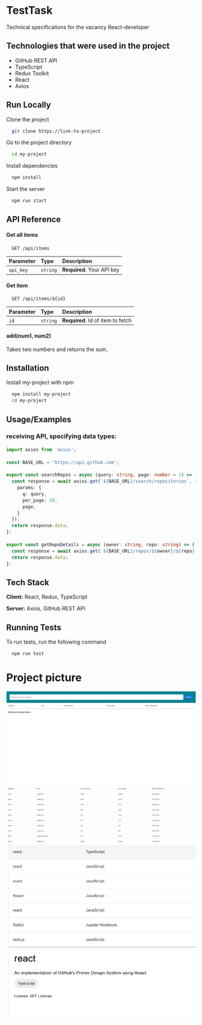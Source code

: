 # TestTask
Technical specifications for the vacancy React-developer


## Technologies that were used in the project

- GitHub REST API
- TypeScript
- Redux Toolkit
- React
- Axios

## Run Locally

Clone the project

```bash
  git clone https://link-to-project
```

Go to the project directory

```bash
  cd my-project
```

Install dependencies

```bash
  npm install
```

Start the server

```bash
  npm run start
```


## API Reference

#### Get all items

```http
  GET /api/items
```

| Parameter | Type     | Description                |
| :-------- | :------- | :------------------------- |
| `api_key` | `string` | **Required**. Your API key |

#### Get item

```http
  GET /api/items/${id}
```

| Parameter | Type     | Description                       |
| :-------- | :------- | :-------------------------------- |
| `id`      | `string` | **Required**. Id of item to fetch |

#### add(num1, num2)

Takes two numbers and returns the sum.


## Installation

Install my-project with npm

```bash
  npm install my-project
  cd my-project
```
    
## Usage/Examples
### receiving API, specifying data types:

```typescript
import axios from 'axios';

const BASE_URL = 'https://api.github.com';

export const searchRepos = async (query: string, page: number = 1) => {
  const response = await axios.get(`${BASE_URL}/search/repositories`, {
    params: {
      q: query,
      per_page: 10,
      page,
    }
  });
  return response.data;
};

export const getRepoDetails = async (owner: string, repo: string) => { 
  const response = await axios.get(`${BASE_URL}/repos/${owner}/${repo}`);
  return response.data;
};
```

## Tech Stack

**Client:** React, Redux, TypeScript

**Server:** Axios, GitHub REST API

## Running Tests

To run tests, run the following command

```bash
  npm run test
```

# Project picture

![Image alt](https://github.com/bottlin-rnbclub/TestTask/blob/main/main/image%20fg/1.png)
![Image alt](https://github.com/bottlin-rnbclub/TestTask/blob/main/main/image%20fg/2.png)
![Image alt](https://github.com/bottlin-rnbclub/TestTask/blob/main/main/image%20fg/3.png)
